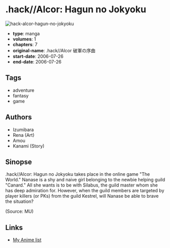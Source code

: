 # .hack//Alcor: Hagun no Jokyoku

![hack-alcor-hagun-no-jokyoku](https://cdn.myanimelist.net/images/manga/1/162793.jpg)

-   **type**: manga
-   **volumes**: 1
-   **chapters**: 7
-   **original-name**: .hack//Alcor 破軍の序曲
-   **start-date**: 2006-07-26
-   **end-date**: 2006-07-26

## Tags

-   adventure
-   fantasy
-   game

## Authors

-   Izumibara
-   Rena (Art)
-   Amou
-   Kanami (Story)

## Sinopse

.hack//Alcor: Hagun no Jokyoku takes place in the online game "The World." Nanase is a shy and naive girl belonging to the newbie helping guild "Canard." All she wants is to be with Silabus, the guild master whom she has deep admiration for. However, when the guild members are targeted by player killers (or PKs) from the guild Kestrel, will Nanase be able to brave the situation?

(Source: MU)

## Links

-   [My Anime list](https://myanimelist.net/manga/1819/hack__Alcor__Hagun_no_Jokyoku)
